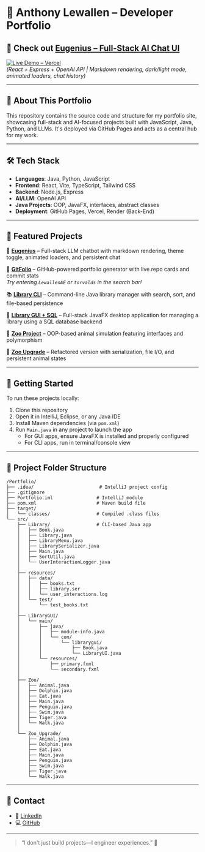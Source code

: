 # 🧠 Anthony Lewallen – Developer Portfolio

## 🚀 Check out **[Eugenius – Full-Stack AI Chat UI](https://react-llm-chat.vercel.app/)**
[![Live Demo – Vercel](https://img.shields.io/badge/Live%20Demo-Eugenius-blueviolet?logo=vercel&style=for-the-badge)](https://react-llm-chat.vercel.app/)  
*(React + Express + OpenAI API | Markdown rendering, dark/light mode, animated loaders, chat history)*

---

## 💼 About This Portfolio

This repository contains the source code and structure for my portfolio site, showcasing full-stack and AI-focused projects built with JavaScript, Java, Python, and LLMs. It's deployed via GitHub Pages and acts as a central hub for my work.

---

## 🛠️ Tech Stack

- **Languages**: Java, Python, JavaScript
- **Frontend**: React, Vite, TypeScript, Tailwind CSS  
- **Backend**: Node.js, Express  
- **AI/LLM**: OpenAI API  
- **Java Projects**: OOP, JavaFX, interfaces, abstract classes  
- **Deployment**: GitHub Pages, Vercel, Render (Back-End)

---

## 📂 Featured Projects

💬 **[Eugenius](https://github.com/LewallenAE/react-llm-chat)** – Full-stack LLM chatbot with markdown rendering, theme toggle, animated loaders, and persistent chat

🐙 **[GitFolio](https://github.com/LewallenAE/gitfolio)** – GitHub-powered portfolio generator with live repo cards and commit stats  
*Try entering `LewallenAE` or `torvalds` in the search bar!*

📚 **[Library CLI](https://github.com/LewallenAE/Portfolio/tree/main/Desktop/Portfolio/src/Library)** – Command-line Java library manager with search, sort, and file-based persistence

🔎 **[Library GUI + SQL](https://github.com/LewallenAE/Portfolio/tree/main/Desktop/Portfolio/src/LibraryGUI)** – Full-stack JavaFX desktop application for managing a library using a SQL database backend

🐯 **[Zoo Project](https://github.com/LewallenAE/Portfolio/tree/main/Desktop/Portfolio/src/Zoo)** – OOP-based animal simulation featuring interfaces and polymorphism

🦁 **[Zoo Upgrade](https://github.com/LewallenAE/Portfolio/tree/main/Desktop/Portfolio/src/Zoo_Upgrade)** – Refactored version with serialization, file I/O, and persistent animal states

---

## 🧰 Getting Started

To run these projects locally:

1. Clone this repository  
2. Open it in IntelliJ, Eclipse, or any Java IDE  
3. Install Maven dependencies (via `pom.xml`)  
4. Run `Main.java` in any project to launch the app  
   - For GUI apps, ensure JavaFX is installed and properly configured  
   - For CLI apps, run in terminal/console view

---

## 📁 Project Folder Structure

```
/Portfolio/
├── .idea/                        # IntelliJ project config
├── .gitignore
├── Portfolio.iml                # IntelliJ module
├── pom.xml                      # Maven build file
├── target/
│   └── classes/                 # Compiled .class files
└── src/
    ├── Library/                 # CLI-based Java app
    │   ├── Book.java
    │   ├── Library.java
    │   ├── LibraryMenu.java
    │   ├── LibrarySerializer.java
    │   ├── Main.java
    │   ├── SortUtil.java
    │   └── UserInteractionLogger.java
    │
    ├── resources/
    │   ├── data/
    │   │   ├── books.txt
    │   │   ├── library.ser
    │   │   └── user_interactions.log
    │   └── test/
    │       └── test_books.txt
    │
    ├── LibraryGUI/
    │   └── main/
    │       ├── java/
    │       │   ├── module-info.java
    │       │   └── com/
    │       │       └── librarygui/
    │       │           ├── Book.java
    │       │           └── LibraryUI.java
    │       └── resources/
    │           ├── primary.fxml
    │           └── secondary.fxml
    │
    ├── Zoo/
    │   ├── Animal.java
    │   ├── Dolphin.java
    │   ├── Eat.java
    │   ├── Main.java
    │   ├── Penguin.java
    │   ├── Swim.java
    │   ├── Tiger.java
    │   └── Walk.java
    │
    └── Zoo_Upgrade/
        ├── Animal.java
        ├── Dolphin.java
        ├── Eat.java
        ├── Main.java
        ├── Penguin.java
        ├── Swim.java
        ├── Tiger.java
        └── Walk.java
```

---

## 👋 Contact

- 🔗 [LinkedIn](https://linkedin.com/in/anthony-lewallen)  
- 💻 [GitHub](https://github.com/LewallenAE)

---

> “I don't just build projects—I engineer experiences.” 🚀
